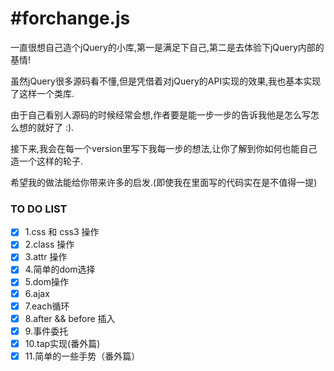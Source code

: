 #forchange.js
===

一直很想自己造个jQuery的小库,第一是满足下自己,第二是去体验下jQuery内部的基情!

虽然jQuery很多源码看不懂,但是凭借着对jQuery的API实现的效果,我也基本实现了这样一个类库.
 
由于自己看别人源码的时候经常会想,作者要是能一步一步的告诉我他是怎么写怎么想的就好了 :).

接下来,我会在每一个version里写下我每一步的想法,让你了解到你如何也能自己造一个这样的轮子.

希望我的做法能给你带来许多的启发.(即使我在里面写的代码实在是不值得一提)

### TO DO LIST

- [x] 1.css 和 css3  操作
- [x] 2.class 操作
- [x] 3.attr 操作
- [x] 4.简单的dom选择
- [x] 5.dom操作
- [x] 6.ajax
- [x] 7.each循环
- [x] 8.after && before 插入
- [x] 9.事件委托
- [x] 10.tap实现(番外篇)
- [x] 11.简单的一些手势（番外篇）
